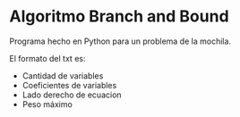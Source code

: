 # Algoritmo Branch and Bound

Programa hecho en Python para un problema de la mochila.

El formato del txt es:
  - Cantidad de variables 
  - Coeficientes de variables
  - Lado derecho de ecuacion
  - Peso máximo
  
